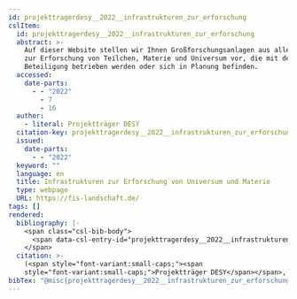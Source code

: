 ```yaml
---
id: projekttragerdesy__2022__infrastrukturen_zur_erforschung
cslItem:
  id: projekttragerdesy__2022__infrastrukturen_zur_erforschung
  abstract: >-
    Auf dieser Website stellen wir Ihnen Großforschungsanlagen aus aller Welt
    zur Erforschung von Teilchen, Materie und Universum vor, die mit deutscher
    Beteiligung betrieben werden oder sich in Planung befinden.
  accessed:
    date-parts:
      - - "2022"
        - 7
        - 16
  author:
    - literal: Projektträger DESY
  citation-key: projekttragerdesy__2022__infrastrukturen_zur_erforschung
  issued:
    date-parts:
      - - "2022"
  keyword: ""
  language: en
  title: Infrastrukturen zur Erforschung von Universum und Materie
  type: webpage
  URL: https://fis-landschaft.de/
tags: []
rendered:
  bibliography: |-
    <span class="csl-bib-body">
      <span data-csl-entry-id="projekttragerdesy__2022__infrastrukturen_zur_erforschung" class="csl-entry"><span class='author-bib'>Projektträger DESY</span>. <span class='date-bib'>(2022)</span>. <span class='title'><b><i>Infrastrukturen zur Erforschung von Universum und Materie</i></b></span>. <span class='URL'><a href='https://fis-landschaft.de/'>LINK</a></span></span>
    </span>
  citation: >-
    (<span style="font-variant:small-caps;"><span
    style="font-variant:small-caps;">Projektträger DESY</span></span>, 2022)
bibTex: "@misc{projekttragerdesy__2022__infrastrukturen_zur_erforschung,\n\tnote = {[Online; accessed 2022-07-16]},\n\tauthor = {{Projektträger DESY}},\n\tyear = {2022},\n\ttitle = {Infrastrukturen zur {Erforschung} von {Universum} und {Materie}},\n\turl = {https://fis-landschaft.de/},\n\thowpublished = {https://fis-landschaft.de/},\n}\n\n"
---
```

